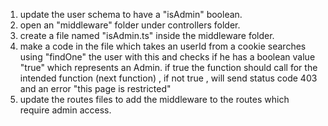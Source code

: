 1. update the user schema to have a "isAdmin" boolean.
2. open an "middleware" folder under controllers folder.
3. create a file named "isAdmin.ts"  inside the middleware folder.
4. make a code in the file which takes an userId from a cookie searches using "findOne" the user with this and checks if he has a boolean value "true" which represents an Admin. if true the function should call for the intended function  (next function) , if not true , will send status code 403 and an error "this page is restricted"
5. update the routes files to add the middleware  to the routes which require admin access.

